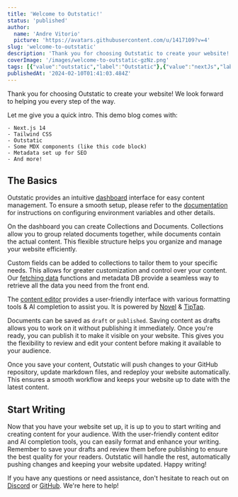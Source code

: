 ```yaml
---
title: 'Welcome to Outstatic!'
status: 'published'
author:
  name: 'Andre Vitorio'
  picture: 'https://avatars.githubusercontent.com/u/1417109?v=4'
slug: 'welcome-to-outstatic'
description: 'Thank you for choosing Outstatic to create your website! We look forward to helping you every step of the way.'
coverImage: '/images/welcome-to-outstatic-gzNz.png'
tags: [{"value":"outstatic","label":"Outstatic"},{"value":"nextJs","label":"NextJs"}]
publishedAt: '2024-02-10T01:41:03.484Z'
---
```


Thank you for choosing Outstatic to create your website! We look forward to helping you every step of the way.

Let me give you a quick intro. This demo blog comes with:

```
- Next.js 14
- Tailwind CSS
- Outstatic
- Some MDX components (like this code block)
- Metadata set up for SEO
- And more!
```

## The Basics

Outstatic provides an intuitive [dashboard](/outstatic) interface for easy content management. To ensure a smooth setup, please refer to the [documentation](https://outstatic.com/docs) for instructions on configuring environment variables and other details.

On the dashboard you can create Collections and Documents. Collections allow you to group related documents together, while documents contain the actual content. This flexible structure helps you organize and manage your website efficiently.

Custom fields can be added to collections to tailor them to your specific needs. This allows for greater customization and control over your content. Our [fetching data](https://outstatic.com/docs/fetching-data) functions and metadata DB provide a seamless way to retrieve all the data you need from the front end.

The [content editor](https://outstatic.com/docs/the-content-editor) provides a user-friendly interface with various formatting tools & AI completion to assist you. It is powered by [Novel](https://novel.sh/) & [TipTap](https://tiptap.dev/).

Documents can be saved as `draft` or `published`. Saving content as drafts allows you to work on it without publishing it immediately. Once you're ready, you can publish it to make it visible on your website. This gives you the flexibility to review and edit your content before making it available to your audience.

Once you save your content, Outstatic will push changes to your GitHub repository, update markdown files, and redeploy your website automatically. This ensures a smooth workflow and keeps your website up to date with the latest content.

## Start Writing

Now that you have your website set up, it is up to you to start writing and creating content for your audience. With the user-friendly content editor and AI completion tools, you can easily format and enhance your writing. Remember to save your drafts and review them before publishing to ensure the best quality for your readers. Outstatic will handle the rest, automatically pushing changes and keeping your website updated. Happy writing!

If you have any questions or need assistance, don't hesitate to reach out on [Discord](https://discord.gg/gfbz74mX) or [GitHub](https://github.com/avitorio/outstatic/discussions). We're here to help!
